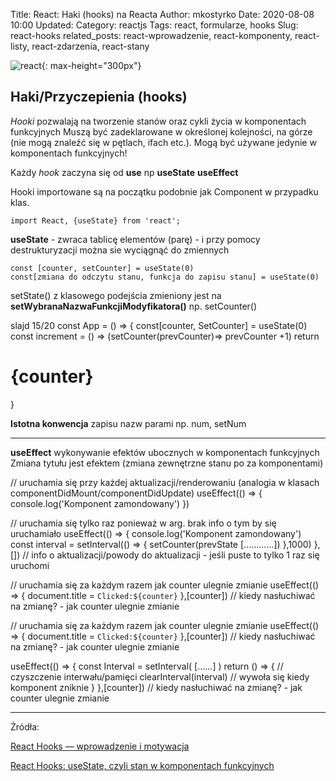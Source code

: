 Title: React: Haki (hooks) na Reacta 
Author: mkostyrko
Date: 2020-08-08 10:00
Updated:
Category: reactjs
Tags: react, formularze, hooks
Slug: react-hooks
related_posts: react-wprowadzenie, react-komponenty, react-listy, react-zdarzenia, react-stany

![react](https://teamquest.pl/img/static/blog/reactjs.jpeg){: max-height="300px"}

## Haki/Przyczepienia (hooks)

*Hooki* pozwalają na tworzenie stanów oraz cykli życia w komponentach funkcyjnych
Muszą być zadeklarowane w określonej kolejności, na górze (nie mogą znaleźć się w pętlach, ifach etc.). Mogą być używane jedynie w komponentach funkcyjnych!

Każdy *hook* zaczyna się od **use** np **useState** **useEffect**

Hooki importowane są na początku podobnie jak Component w przypadku klas.

    import React, {useState} from 'react';

**useState** - zwraca tablicę elementów (parę) - i przy pomocy destrukturyzacji można sie wyciągnąć do zmiennych

    const [counter, setCounter] = useState(0)
    const[zmiana do odczytu stanu, funkcja do zapisu stanu] = useState(0)
    

setState() z klasowego podejścia zmieniony jest na **setWybranaNazwaFunkcjiModyfikatora()** np. setCounter()

slajd 15/20
const App = () => {
  const[counter, SetCounter] = useState(0)
  const increment = () => (setCounter(prevCounter)=> prevCounter +1)
  return <h1 onClick={increment}>{counter}</h1>
}

**Istotna konwencja** zapisu nazw parami np. num, setNum

---

**useEffect** wykonywanie efektów ubocznych w komponentach funkcyjnych
Zmiana tytułu jest efektem (zmiana zewnętrzne stanu po za komponentami)

// uruchamia się przy każdej aktualizacji/renderowaniu (analogia w klasach componentDidMount/componentDidUpdate)
useEffect(() => {
  console.log('Komponent zamondowany')
})


// uruchamia się tylko raz ponieważ w arg. brak info o tym by się uruchamiało
useEffect(() => {
  console.log('Komponent zamondowany')
  const interval = setInterval(() => {
    setCounter(prevState [............])
  },1000)
},[]) // info o aktualizacji/powody do aktualizacji - jeśli puste to tylko 1 raz się uruchomi

// uruchamia się za każdym razem jak counter ulegnie zmianie
useEffect(() => {
  document.title = `Clicked:${counter}`
},[counter]) // kiedy nasłuchiwać na zmianę? - jak counter ulegnie zmianie

// uruchamia się za każdym razem jak counter ulegnie zmianie
useEffect(() => {
  document.title = `Clicked:${counter}`
},[counter]) // kiedy nasłuchiwać na zmianę? - jak counter ulegnie zmianie



useEffect(() => {
  const Interval = setInterval(
    [......]
  )
  return () => { // czyszczenie interwału/pamięci
    clearInterval(interval)  // wywoła się kiedy komponent zniknie
  }
},[counter]) // kiedy nasłuchiwać na zmianę? - jak counter ulegnie zmianie

---

Źródła:

[React Hooks — wprowadzenie i motywacja](https://typeofweb.com/react-hooks-wprowadzenie-i-motywacja/)

[React Hooks: useState, czyli stan w komponentach funkcyjnych](https://typeofweb.com/react-hooks-usestate-czyli-stan-w-komponentach-funkcyjnych/)



